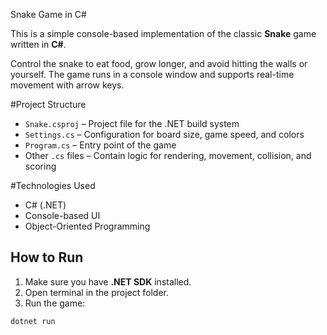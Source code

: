 Snake Game in C#

This is a simple console-based implementation of the classic **Snake** game written in **C#**.

Control the snake to eat food, grow longer, and avoid hitting the walls or yourself. The game runs in a console window and supports real-time movement with arrow keys.

#Project Structure

- `Snake.csproj` – Project file for the .NET build system  
- `Settings.cs` – Configuration for board size, game speed, and colors  
- `Program.cs` – Entry point of the game  
- Other `.cs` files – Contain logic for rendering, movement, collision, and scoring

#Technologies Used

- C# (.NET)
- Console-based UI
- Object-Oriented Programming

## How to Run

1. Make sure you have **.NET SDK** installed.
2. Open terminal in the project folder.
3. Run the game:

```bash
dotnet run
